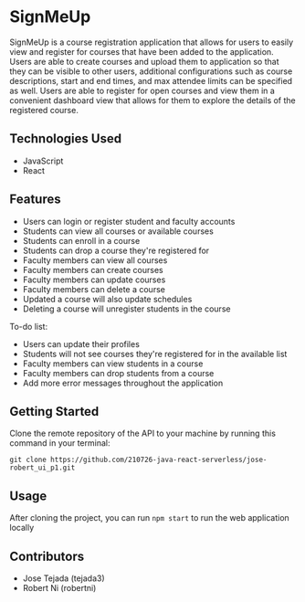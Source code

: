 # SignMeUp

SignMeUp is a course registration application that allows for users to easily view and register for 
courses that have been added to the application. Users are able to create courses and upload them to
application so that they can be visible to other users, additional configurations such as course
descriptions, start and end times, and max attendee limits can be specified as well. Users are 
able to register for open courses and view them in a convenient dashboard view that allows for
them to explore the details of the registered course.

## Technologies Used

* JavaScript
* React

## Features

* Users can login or register student and faculty accounts
* Students can view all courses or available courses
* Students can enroll in a course
* Students can drop a course they're registered for
* Faculty members can view all courses
* Faculty members can create courses
* Faculty members can update courses
* Faculty members can delete a course
* Updated a course will also update schedules
* Deleting a course will unregister students in the course

To-do list:
* Users can update their profiles
* Students will not see courses they're registered for in the available list
* Faculty members can view students in a course
* Faculty members can drop students from a course
* Add more error messages throughout the application

## Getting Started
   
Clone the remote repository of the API to your machine by running this command in your terminal:
```
git clone https://github.com/210726-java-react-serverless/jose-robert_ui_p1.git
```

## Usage

After cloning the project, you can run `npm start` to run the web application locally

## Contributors

* Jose Tejada (tejada3)
* Robert Ni (robertni)
